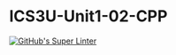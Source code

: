 # ICS3U-Unit1-02-CPP

[![GitHub's Super Linter](https://github.com/crestel-ong/ICS3U-Unit1-02-CPP/workflows/GitHub's%20Super%20Linter/badge.svg)](https://github.com/crestel-ong/ICS3U-Unit1-02-CPP/actions)

